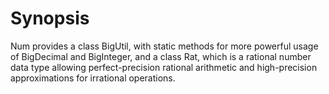 # Synopsis
Num provides a class BigUtil, with static methods for more powerful usage of BigDecimal and BigInteger, and a class Rat, which is a rational number data type allowing perfect-precision rational arithmetic and high-precision approximations for irrational operations.